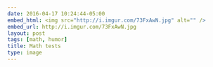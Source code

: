 ```yaml
---
date: 2016-04-17 10:24:44-05:00
embed_html: <img src="http://i.imgur.com/73FxAwN.jpg" alt="" />
embed_url: http://i.imgur.com/73FxAwN.jpg
layout: post
tags: [math, humor]
title: Math tests
type: image
---
```

<img src="http://i.imgur.com/73FxAwN.jpg" alt="" />

